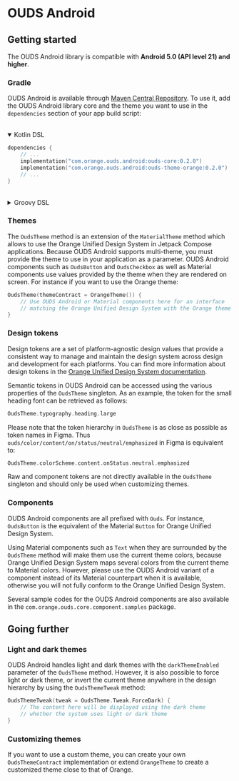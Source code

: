 # OUDS Android

## Getting started

The OUDS Android library is compatible with **Android 5.0 (API level 21) and higher**.

### Gradle

OUDS Android is available through [Maven Central Repository](https://central.sonatype.com/search?q=com.orange.ouds.android). To use it, add the OUDS Android library core and the theme you want to use in the `dependencies` section of your app build script:</br></br>

<details open>
<summary>Kotlin DSL</summary>

```kotlin
dependencies {
    // ...
    implementation("com.orange.ouds.android:ouds-core:0.2.0")
    implementation("com.orange.ouds.android:ouds-theme-orange:0.2.0")
    // ...
}
```
</details></br>

<details>
<summary>Groovy DSL</summary>

```shell
dependencies {
    // ...
    implementation 'com.orange.ouds.android:ouds-core:0.2.0'
    implementation 'com.orange.ouds.android:ouds-theme-orange:0.2.0'
    // ...
}
```
</details>

### Themes

The `OudsTheme` method is an extension of the `MaterialTheme` method which allows to use the Orange Unified Design System in Jetpack Compose applications. Because OUDS Android supports multi-theme, you must provide the theme to use in your application as a parameter. OUDS Android components such as `OudsButton` and `OudsCheckbox` as well as Material components use values provided by the theme when they are rendered on screen.  For instance if you want to use the Orange theme:

```kotlin
OudsTheme(themeContract = OrangeTheme()) {
    // Use OUDS Android or Material components here for an interface
    // matching the Orange Unified Design System with the Orange theme
}
```

### Design tokens

Design tokens are a set of platform-agnostic design values that provide a consistent way to manage and maintain the design system across design and development for each platforms. You can find more information about design tokens in the [Orange Unified Design System documentation](https://unified-design-system.orange.com/472794e18/p/903414-introduction).

Semantic tokens in OUDS Android can be accessed using the various properties of the `OudsTheme` singleton. As an example, the token for the small heading font can be retrieved as follows:

```kotlin
OudsTheme.typography.heading.large
```

Please note that the token hierarchy in `OudsTheme` is as close as possible as token names in Figma. Thus `ouds/color/content/on/status/neutral/emphasized` in Figma is equivalent to:

```kotlin
OudsTheme.colorScheme.content.onStatus.neutral.emphasized
```

Raw and component tokens are not directly available in the `OudsTheme` singleton and should only be used when customizing themes.

### Components

OUDS Android components are all prefixed with `Ouds`. For instance, `OudsButton` is the equivalent of the Material `Button` for Orange Unified Design System.

Using Material components such as `Text` when they are surrounded by the `OudsTheme` method will make them use the current theme colors, because Orange Unified Design System maps several colors from the current theme to Material colors. However, please use the OUDS Android variant of a component instead of its Material counterpart when it is available, otherwise you will not fully conform to the Orange Unified Design System.

Several sample codes for the OUDS Android components are also available in the `com.orange.ouds.core.component.samples` package.

## Going further

### Light and dark themes

OUDS Android handles light and dark themes with the `darkThemeEnabled` parameter of the `OudsTheme` method. However, it is also possible to force light or dark theme, or invert the current theme anywhere in the design hierarchy by using the `OudsThemeTweak` method:

```kotlin
OudsThemeTweak(tweak = OudsTheme.Tweak.ForceDark) {
    // The content here will be displayed using the dark theme
    // whether the system uses light or dark theme
}
```

### Customizing themes

If you want to use a custom theme, you can create your own `OudsThemeContract` implementation or extend `OrangeTheme` to create a customized theme close to that of Orange.